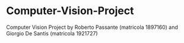 # Computer-Vision-Project
Computer Vision Project by Roberto Passante (matricola 1897160) and Giorgio De Santis (matricola 1921727)
